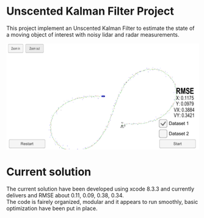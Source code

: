 [//]: # (Image References)
[ukf]: ./ukf_end.png

# Unscented Kalman Filter Project

This project implement an Unscented Kalman Filter to estimate the state of a moving object of interest with noisy lidar and radar measurements. 

![ukf]

# Current solution
The current solution have been developed using xcode 8.3.3 and currently delivers and RMSE about 0.11, 0.09, 0.38, 0.34.  
The code is fairely organized, modular and it appears to run smoothly, basic optimization have been put in place. 

